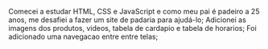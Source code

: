 Comecei a estudar HTML, CSS e JavaScript e como meu pai é padeiro a 25 anos, me desafiei a fazer um site de padaria para ajudá-lo;
Adicionei as imagens dos produtos, videos, tabela de cardapio e tabela de horarios;
Foi adicionado uma navegacao entre entre telas;

